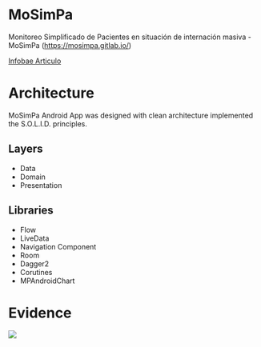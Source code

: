 # MoSimPa

Monitoreo Simplificado de Pacientes en situación de internación masiva - MoSimPa (https://mosimpa.gitlab.io/)

[Infobae Articulo](https://www.infobae.com/coronavirus/2020/05/14/el-ingenioso-desarrollo-argentino-para-evitar-que-medicos-y-enfermeros-se-contagien-de-coronavirus-y-supervisen-pacientes-a-distancia/)

# Architecture

MoSimPa Android App  was designed with clean architecture implemented the S.O.L.I.D. principles.

## Layers
- Data
- Domain
- Presentation

## Libraries

- Flow
- LiveData
- Navigation Component
- Room
- Dagger2
- Corutines
- MPAndroidChart

# Evidence

![](mosimpa-capture.gif)



